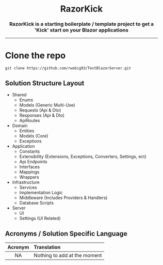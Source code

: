 <h1 align="center"> RazorKick </h1>
<h3 align="center"> RazorKick is a starting boilerplate / template project to get a 'Kick' start on your Blazor applications </h3>

<hr/>

# Clone the repo

```shell
git clone https://github.com/rwobig93/TestBlazorServer.git
```

## Solution Structure Layout

- Shared
    - Enums
    - Models (Generic Multi-Use)
    - Requests (Api & Dto)
    - Responses (Api & Dto)
    - ApiRoutes
- Domain
    - Entities
    - Models (Core)
    - Exceptions
- Application
    - Constants
    - Extensibility (Extensions, Exceptions, Converters, Settings, ect)
    - Api Endpoints
    - Interfaces
    - Mappings
    - Wrappers
- Infrastructure
    - Services
    - Implementation Logic
    - Middleware (Includes Providers & Handlers)
    - Database Scripts
- Server
    - UI
    - Settings (UI Related)

## Acronyms / Solution Specific Language

| Acronym | Translation                  |
|:-------:|:-----------------------------|
|   NA    | Nothing to add at the moment |